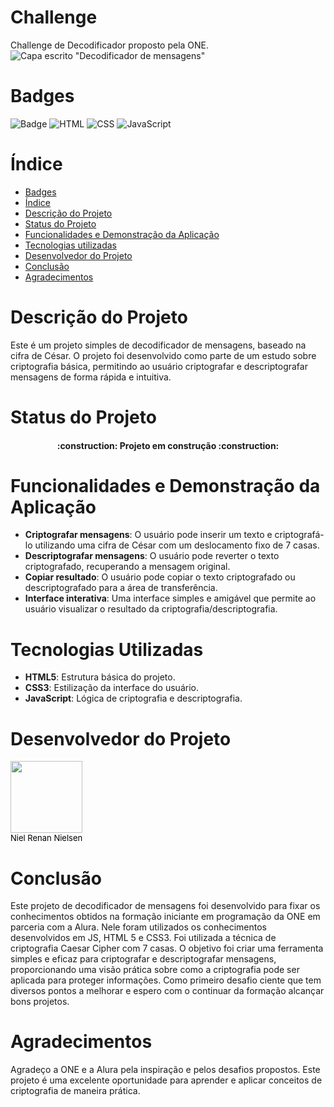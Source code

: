 # Challenge
Challenge de Decodificador proposto pela ONE. 
![Capa escrito "Decodificador de mensagens"](https://github.com/user-attachments/assets/b691b0f3-1c49-41ac-8b0c-3cc1b7fc5b13)

# Badges
![Badge](https://img.shields.io/badge/STATUS-PRIMEIRO%20PROJETO-navy)
![HTML](https://img.shields.io/badge/HTML-5-orange)
![CSS](https://img.shields.io/badge/CSS-3-blue)
![JavaScript](https://img.shields.io/badge/JavaScript-ES6-yellow)

# Índice 

* [Badges](#badges)
* [Índice](#índice)
* [Descrição do Projeto](#descrição-do-projeto)
* [Status do Projeto](#status-do-projeto)
* [Funcionalidades e Demonstração da Aplicação](#funcionalidades-e-demonstração-da-aplicação)
* [Tecnologias utilizadas](#tecnologias-utilizadas)
* [Desenvolvedor do Projeto](#desenvolvedor-do-projeto)
* [Conclusão](#conclusão)
* [Agradecimentos](#agradecimentos)

# Descrição do Projeto
Este é um projeto simples de decodificador de mensagens, baseado na cifra de César. O projeto foi desenvolvido como parte de um estudo sobre criptografia básica, permitindo ao usuário criptografar e descriptografar mensagens de forma rápida e intuitiva.

# Status do Projeto
<h4 align="center"> 
    :construction:  Projeto em construção  :construction:
</h4>

# Funcionalidades e Demonstração da Aplicação
- **Criptografar mensagens**: O usuário pode inserir um texto e criptografá-lo utilizando uma cifra de César com um deslocamento fixo de 7 casas.
- **Descriptografar mensagens**: O usuário pode reverter o texto criptografado, recuperando a mensagem original.
- **Copiar resultado**: O usuário pode copiar o texto criptografado ou descriptografado para a área de transferência.
- **Interface interativa**: Uma interface simples e amigável que permite ao usuário visualizar o resultado da criptografia/descriptografia.

# Tecnologias Utilizadas
- **HTML5**: Estrutura básica do projeto.
- **CSS3**: Estilização da interface do usuário.
- **JavaScript**: Lógica de criptografia e descriptografia.

# Desenvolvedor do Projeto
<a href="https://github.com/Nielsen-eng" style="text-decoration: none; color: black;">
  <img src="https://github.com/user-attachments/assets/7566e5da-d4e5-4686-bf11-8cab79a27636" width="115" />
  <br>
  <span style="color: black; font-size: small;">Niel Renan Nielsen</span>
</a>

# Conclusão
Este projeto de decodificador de mensagens foi desenvolvido para fixar os conhecimentos obtidos na formação iniciante em programação da ONE em parceria com a Alura. Nele foram utilizados os conhecimentos desenvolvidos em JS, HTML  5 e CSS3. Foi utilizada a técnica de criptografia Caesar Cipher com 7 casas. O objetivo foi criar uma ferramenta simples e eficaz para criptografar e descriptografar mensagens, proporcionando uma visão prática sobre como a criptografia pode ser aplicada para proteger informações.
Como primeiro desafio ciente que tem diversos pontos a melhorar e espero com o continuar da formação alcançar bons projetos. 

# Agradecimentos
Agradeço a ONE e a Alura pela inspiração e pelos desafios propostos. Este projeto é uma excelente oportunidade para aprender e aplicar conceitos de criptografia de maneira prática.
